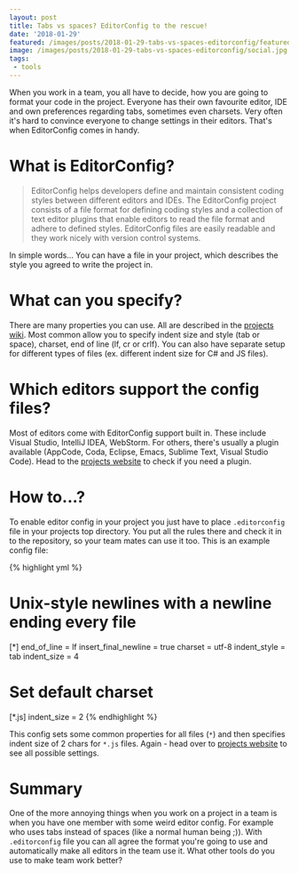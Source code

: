 ```yaml
---
layout: post
title: Tabs vs spaces? EditorConfig to the rescue!
date: '2018-01-29'
featured: /images/posts/2018-01-29-tabs-vs-spaces-editorconfig/featured.jpg
image: /images/posts/2018-01-29-tabs-vs-spaces-editorconfig/social.jpg
tags: 
 - tools
---
```

When you work in a team, you all have to decide, how you are going to format your code in the project. Everyone has their own favourite editor, IDE and own preferences regarding tabs, sometimes even charsets. Very often it's hard to convince everyone to change settings in their editors. That's when EditorConfig comes in handy. 

# What is EditorConfig? 
> EditorConfig helps developers define and maintain consistent coding styles between different editors and IDEs. The EditorConfig project consists of a file format for defining coding styles and a collection of text editor plugins that enable editors to read the file format and adhere to defined styles. EditorConfig files are easily readable and they work nicely with version control systems.

In simple words... You can have a file in your project, which describes the style you agreed to write the project in. 

# What can you specify? 
There are many properties you can use. All are described in the [projects wiki](https://github.com/editorconfig/editorconfig/wiki/EditorConfig-Properties). Most common allow you to specify indent size and style (tab or space), charset, end of line (lf, cr or crlf). You can also have separate setup for different types of files (ex. different indent size for C# and JS files). 

# Which editors support the config files? 
Most of editors come with EditorConfig support built in. These include Visual Studio, IntelliJ IDEA, WebStorm. For others, there's usually a plugin available (AppCode, Coda, Eclipse, Emacs, Sublime Text, Visual Studio Code). Head to the [projects website](http://editorconfig.org/#download) to check if you need a plugin. 

# How to...?
To enable editor config in your project you just have to place `.editorconfig` file in your projects top directory. You put all the rules there and check it in to the repository, so your team mates can use it too. This is an example config file: 

{% highlight yml %}
# Unix-style newlines with a newline ending every file
[*]
end_of_line = lf
insert_final_newline = true
charset = utf-8
indent_style = tab
indent_size = 4

# Set default charset
[*.js]
indent_size = 2
{% endhighlight %}

This config sets some common properties for all files (`*`) and then specifies indent size of 2 chars for `*.js` files. Again - head over to [projects website](http://editorconfig.org/#file-format-details) to see all possible settings. 

# Summary
One of the more annoying things when you work on a project in a team is when you have one member with some weird editor config. For example who uses tabs instead of spaces (like a normal human being ;)). With `.editorconfig` file you can all agree the format you're going to use and automatically make all editors in the team use it. What other tools do you use to make team work better? 